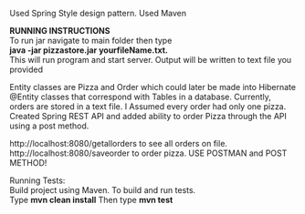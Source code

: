 
Used Spring Style design pattern. Used Maven 

<strong>RUNNING INSTRUCTIONS</strong><br>
  To run jar navigate to main folder then type <br>
  <strong>java -jar pizzastore.jar yourfileName.txt. </strong> <br>
  This will run program and start server.
  Output will be written to text file you provided


Entity classes are Pizza and Order which could later be made into Hibernate @Entity classes that correspond with Tables in a 
database. Currently, orders are stored in a text file.
I Assumed every order had only one pizza. 
Created Spring REST API and added ability to order Pizza through the API using a post method. 


http://localhost:8080/getallorders to see all orders on file.
http://localhost:8080/saveorder to order pizza. USE POSTMAN and POST METHOD!
<div>Running Tests:</div>
Build project using Maven.
To build and run tests.
<div>Type <strong>mvn clean install</strong> Then type <strong>mvn test</strong></div>
